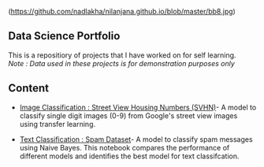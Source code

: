 (https://github.com/nadlakha/nilanjana.github.io/blob/master/bb8.jpg)
## Data Science Portfolio

This is a repositiory of projects that I have worked on for self learning.  
*Note : Data used in these projects is for demonstration purposes only* 

## Content
* [Image Classification : Street View Housing Numbers (SVHN)](https://github.com/nadlakha/nilanjana.github.io/blob/master/SVHN_Image_Classifier.ipynb)- A model to classify single digit images (0-9) from Google's street view images using transfer learning.

* [Text Classification : Spam Dataset](https://github.com/nadlakha/nilanjana.github.io/blob/master/Text_Classification.ipynb)- A model to classify spam messages using Naive Bayes. This notebook compares the performance of different models and identifies the best model for text classifcation.   

